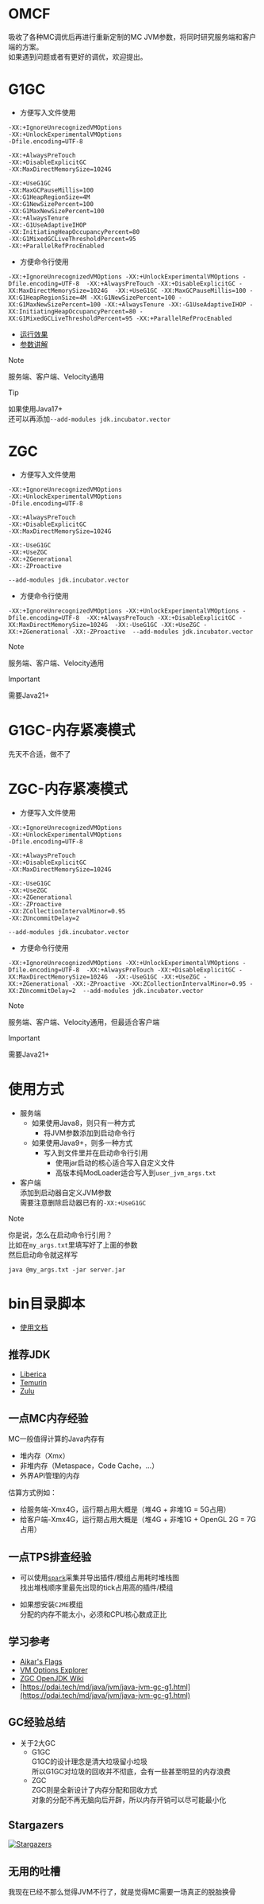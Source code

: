 # OMCF
吸收了各种MC调优后再进行重新定制的MC JVM参数，将同时研究服务端和客户端的方案。  
如果遇到问题或者有更好的调优，欢迎提出。  

# G1GC
- 方便写入文件使用
```
-XX:+IgnoreUnrecognizedVMOptions
-XX:+UnlockExperimentalVMOptions
-Dfile.encoding=UTF-8

-XX:+AlwaysPreTouch
-XX:+DisableExplicitGC
-XX:MaxDirectMemorySize=1024G

-XX:+UseG1GC
-XX:MaxGCPauseMillis=100
-XX:G1HeapRegionSize=4M
-XX:G1NewSizePercent=100
-XX:G1MaxNewSizePercent=100
-XX:+AlwaysTenure
-XX:-G1UseAdaptiveIHOP
-XX:InitiatingHeapOccupancyPercent=80
-XX:G1MixedGCLiveThresholdPercent=95
-XX:+ParallelRefProcEnabled

```
- 方便命令行使用
```
-XX:+IgnoreUnrecognizedVMOptions -XX:+UnlockExperimentalVMOptions -Dfile.encoding=UTF-8  -XX:+AlwaysPreTouch -XX:+DisableExplicitGC -XX:MaxDirectMemorySize=1024G  -XX:+UseG1GC -XX:MaxGCPauseMillis=100 -XX:G1HeapRegionSize=4M -XX:G1NewSizePercent=100 -XX:G1MaxNewSizePercent=100 -XX:+AlwaysTenure -XX:-G1UseAdaptiveIHOP -XX:InitiatingHeapOccupancyPercent=80 -XX:G1MixedGCLiveThresholdPercent=95 -XX:+ParallelRefProcEnabled 
```
- [运行效果](./test-summary-g1gc.md)
- [参数讲解](./explain-g1gc.md)

> [!NOTE]
> 服务端、客户端、Velocity通用

> [!TIP]
> 如果使用Java17+  
> 还可以再添加`--add-modules jdk.incubator.vector`  

# ZGC
- 方便写入文件使用
```
-XX:+IgnoreUnrecognizedVMOptions
-XX:+UnlockExperimentalVMOptions
-Dfile.encoding=UTF-8

-XX:+AlwaysPreTouch
-XX:+DisableExplicitGC
-XX:MaxDirectMemorySize=1024G

-XX:-UseG1GC
-XX:+UseZGC
-XX:+ZGenerational
-XX:-ZProactive

--add-modules jdk.incubator.vector

```
- 方便命令行使用
```
-XX:+IgnoreUnrecognizedVMOptions -XX:+UnlockExperimentalVMOptions -Dfile.encoding=UTF-8  -XX:+AlwaysPreTouch -XX:+DisableExplicitGC -XX:MaxDirectMemorySize=1024G  -XX:-UseG1GC -XX:+UseZGC -XX:+ZGenerational -XX:-ZProactive  --add-modules jdk.incubator.vector 
```

> [!NOTE]
> 服务端、客户端、Velocity通用

> [!IMPORTANT]
> 需要Java21+

# G1GC-内存紧凑模式
先天不合适，做不了

# ZGC-内存紧凑模式
- 方便写入文件使用
```
-XX:+IgnoreUnrecognizedVMOptions
-XX:+UnlockExperimentalVMOptions
-Dfile.encoding=UTF-8

-XX:+AlwaysPreTouch
-XX:+DisableExplicitGC
-XX:MaxDirectMemorySize=1024G

-XX:-UseG1GC
-XX:+UseZGC
-XX:+ZGenerational
-XX:-ZProactive
-XX:ZCollectionIntervalMinor=0.95
-XX:ZUncommitDelay=2

--add-modules jdk.incubator.vector

```
- 方便命令行使用
```
-XX:+IgnoreUnrecognizedVMOptions -XX:+UnlockExperimentalVMOptions -Dfile.encoding=UTF-8  -XX:+AlwaysPreTouch -XX:+DisableExplicitGC -XX:MaxDirectMemorySize=1024G  -XX:-UseG1GC -XX:+UseZGC -XX:+ZGenerational -XX:-ZProactive -XX:ZCollectionIntervalMinor=0.95 -XX:ZUncommitDelay=2  --add-modules jdk.incubator.vector 
```

> [!NOTE]
> 服务端、客户端、Velocity通用，但最适合客户端

> [!IMPORTANT]
> 需要Java21+

# 使用方式
- 服务端
  - 如果使用Java8，则只有一种方式
    - 将JVM参数添加到启动命令行
  - 如果使用Java9+，则多一种方式
    - 写入到文件里并在启动命令行引用
      - 使用jar启动的核心适合写入自定义文件
      - 高版本纯ModLoader适合写入到`user_jvm_args.txt`
- 客户端  
  添加到启动器自定义JVM参数  
  需要注意删除启动器已有的`-XX:+UseG1GC`  

> [!NOTE]
> 你是说，怎么在启动命令行引用？  
> 比如在`my_args.txt`里填写好了上面的参数  
> 然后启动命令就这样写  
> ```
> java @my_args.txt -jar server.jar
> ```

# bin目录脚本
- [使用文档](./omcsl.md)

## 推荐JDK
  - [Liberica](https://bell-sw.com/pages/downloads/)
  - [Temurin](https://adoptium.net/zh-CN/temurin/releases/)
  - [Zulu](https://www.azul.com/downloads/?package=jdk#zulu)

## 一点MC内存经验
MC一般值得计算的Java内存有
  - 堆内存（Xmx）
  - 非堆内存（Metaspace，Code Cache，...）
  - 外界API管理的内存

估算方式例如：
  - 给服务端-Xmx4G，运行期占用大概是（堆4G + 非堆1G = 5G占用）
  - 给客户端-Xmx4G，运行期占用大概是（堆4G + 非堆1G + OpenGL 2G = 7G占用）

## 一点TPS排查经验
- 可以使用[`spark`](https://spark.lucko.me/download)采集并导出插件/模组占用耗时堆栈图  
  找出堆栈顺序里最先出现的tick占用高的插件/模组  

- 如果想安装`C2ME`模组  
  分配的内存不能太小，必须和CPU核心数成正比  

## 学习参考
- [Aikar's Flags](https://aikar.co/2018/07/02/tuning-the-jvm-g1gc-garbage-collector-flags-for-minecraft)
- [VM Options Explorer](https://chriswhocodes.com/vm-options-explorer.html)
- [ZGC OpenJDK Wiki](https://wiki.openjdk.org/display/zgc)
- [https://pdai.tech/md/java/jvm/java-jvm-gc-g1.html](https://pdai.tech/md/java/jvm/java-jvm-gc-g1.html)

## GC经验总结
- 关于2大GC  
  - G1GC  
    G1GC的设计理念是清大垃圾留小垃圾  
    所以G1GC对垃圾的回收并不彻底，会有一些甚至明显的内存浪费  
  - ZGC  
    ZGC则是全新设计了内存分配和回收方式  
    对象的分配不再无脑向后开辟，所以内存开销可以尽可能最小化  

## Stargazers
[![Stargazers](https://starchart.cc/Yukiriri/OMCF.svg?variant=adaptive)]()

## 无用的吐槽
我现在已经不那么觉得JVM不行了，就是觉得MC需要一场真正的脱胎换骨
